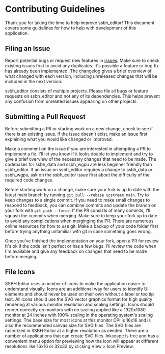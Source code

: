 # Contributing Guidelines
Thank you for taking the time to help improve ssbh_editor! This document covers some guidelines for how to help with development of this application.

## Filing an Issue
Report potential bugs or request new features in [issues](https://github.com/ScanMountGoat/ssbh_editor/issues). 
Make sure to check existing issues first to avoid any duplicates. It's possible a feature or bug fix has already been implemented. 
The [changelog](https://github.com/ScanMountGoat/ssbh_editor/blob/main/CHANGELOG.md) gives a brief overview of what changed with each version, 
including unreleased changes that will be included in the next version.

ssbh_editor consists of multiple projects. Please file all bugs or feature requests on ssbh_editor and not any of its dependencies.
This helps prevent any confusion from unrelated issues appearing on other projects. 

## Submitting a Pull Request
Before submitting a PR or starting work on a new change, check to see if there is an existing issue. 
If the issue doesn't exist, make an issue first explaining what you would like changed or improved. 

Make a comment on the issue if you are interested in attempting a PR to implement a fix. 
I'll let you know if it looks doable to implement and try to give a brief overview of the necessary changes that need to be made.
The codebases for ssbh_data and ssbh_wgpu are less beginner friendly than 
ssbh_editor. If an issue on ssbh_editor requires a change to ssbh_data or ssbh_wgpu, 
ask on the ssbh_editor issue first about the difficulty of the required code changes.

Before starting work on a change, make sure your fork is up to date with the latest main branch by running `git pull --rebase upstream main`.
Try to keep changes to a single commit. If you need to make small changes to respond to feedback, you can combine commits and update the branch on your fork with `git push --force`. If the PR consists of many commits, I'll squash the commits when merging. Make sure to keep your fork up to date to avoid any complications when merginging the PR. There are numerous online resources for how to use git. Make a backup of your code folder first before trying anything unfamiliar with git in case something goes wrong.

Once you've finished the implementation on your fork, open a PR for review. It's ok if the code isn't perfect or has a few bugs. 
I'll review the code when I'm available and give any feedback on changes that need to be made before merging.

## File Icons
SSBH Editor uses a number of icons to make the application easier to understand visually. Icons are an additional way for users to identify UI elements and should never be used on their own without a label or tooltip text. All icons should use the SVG vector graphics format for high quality rendering at various monitor resolution and scaling settings. Icons should render correctly on monitors with no scaling applied like a 1920x1080 monitor at 24 inches with 100% scaling in the operating system's scaling settings. The base size for most icons at this monitor DPI is 16x16 and is also the recommended canvas size for SVG files. The SVG files are rasterized in SSBH Editor at a higher resolution as needed. There are a number of applications that can create SVG files. Inkscape is free and has a convenient menu option for previewing how the icon will appear at different resolutions like 16x16 or 32x32 by clicking View > Icon Preview.
